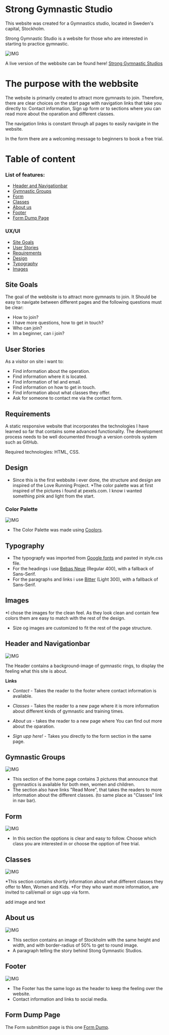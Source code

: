 # Strong Gymnastic Studio
This website was created for a Gymnastics studio, located in Sweden's capital, Stockholm.

Strong Gymnastic Studio is a website for those who are interested in starting to practice gymnastic. 

![IMG](/assets/images/amiresponsive3.jpg)

A live version of the webbsite can be found here! [Strong Gymnastic Studios](https://myekman.github.io/strong-gymnastic-studios/)

# The purpose with the webbsite

The website is primarily created to attract more gymnasts to join. Therefore, there are clear choices on the start page with navigation links that take you directly to: Contact information, Sign up form or to sections where you can read more about the oparation and different classes.

The navigation links is constant through all pages to easily navigate in the website.

In the form there are a welcoming message to beginners to book a free trial. 

# Table of content

### List of features:

* [Header and Navigationbar](#header-navigationbar "Header and Navigationbar")
* [Gymnastic Groups](#Gymnastic-group-section "Gymnastic Groups")
* [Form](#form-section "Form")
* [Classes](#classes-section "Classes")
* [About us](#about-us-section "About us")
* [Footer](#footer-section "Footer")
* [Form Dump Page](#form-dump "Form Dump Page")

### UX/UI 

* [Site Goals](#site-goals "Site Goals")
* [User Stories](#user-stories "User Stories")
* [Requirements](requirements "Requirements")
* [Design](design "Design")
* [Typography](typography "Typography")
* [Images](images "Images")

## Site Goals 

The goal of the webbsite is to attract more gymnasts to join. It Should be easy to navigate between different pages and the following questions must be clear:
* How to join?
* I have more questions, how to get in touch?
* Who can join?
* Im a beginner, can i join?

## User Stories

As a visitor on site i want to:

* Find information about the operation.
* Find information where it is located.
* Find information of tel and email. 
* Find information on how to get in touch.
* Find information about what classes they offer.
* Ask for someone to contact me via the contact form.

## Requirements

A static responsive website that incorporates the technologies I have learned so far that contains some advanced functionality. The development process needs to be well documented through a version controls system such as GitHub.

Required technologies: HTML, CSS.

## Design 

* Since this is the first webbsite i ever done, the structure and design are inspired of the Love Running Project. 
*The color palette was at first inspired of the pictures i found at pexels.com. I know i wanted something pink and light from the start. 

### Color Palette

![IMG](/assets/images/hex-palette3.png)

* The Color Palette was made using [Coolors](https://coolors.co/413c58-a3c4bc-bfd7b5-ecbaf8-ffffff).

## Typography


* The typograpfy was imported from [Google fonts](https://fonts.google.com/) and pasted in style.css file. 
* For the headings i use [Bebas Neue](https://fonts.google.com/specimen/Bebas+Neue?query=bebas+neue) (Regular 400), with a fallback of Sans-Serif.
* For the paragraphs and links i use [Bitter](https://fonts.google.com/specimen/Bitter) (Light 300),  with a fallback of Sans-Serif. 

## Images 

*I chose the images for the clean feel. As they look clean and contain few colors them are easy to match with the rest of the design.
* Size og images are customized to fit the rest of the page structure. 


## Header and Navigationbar

![IMG](/assets/images/header.png)

The Header contains a background-image of gymnastic rings, to display the feeling what this site is about. 

**Links**


* *Contact* - Takes the reader to the footer where contact information is available.

* *Classes* - Takes the reader to a new page where it is more information about different kinds of gymnastic and training times. 

* *About us* - takes the reader to a new page where You can find out more about the oparation.

* *Sign upp here!* - Takes you directly to the form section in the same page.


## Gymnastic Groups

![IMG](/assets/images/Gymnasticsection.jpg)

* This section of the home page contains 3 pictures that announce that gymnastics is available for both men, women and children. 
* The section also have links "Read More", that takes the readers to more information about the different classes. (to same place as "Classes" link in nav bar).


## Form 

![IMG](/assets/images/form-section.jpg)

* In this section the opptions is clear and easy to follow. 
Choose which class you are interested in or choose the opption of free trial. 

## Classes

![IMG](/assets/images/classes1.jpg)

*This section contains shortly information about what different classes they offer to Men, Women and Kids. 
*For they who want more information, are invited to call/email or sign upp via form. 

add image and text

## About us

![IMG](/assets/images/about-us.jpg)

* This section contains an image of Stockholm with the same height and width, and with border-radius of 50% to get to round image. 
* A paragraph telling the story behind Stong Gymnastic Studios.

## Footer 

![IMG](/assets/images/footer.jpg)

* The Footer has the same logo as the header to keep the feeling over the website. 
* Contact information and links to social media. 

## Form Dump Page 

The Form submittion page is this one [Form Dump](https://formdump.codeinstitute.net/). 









